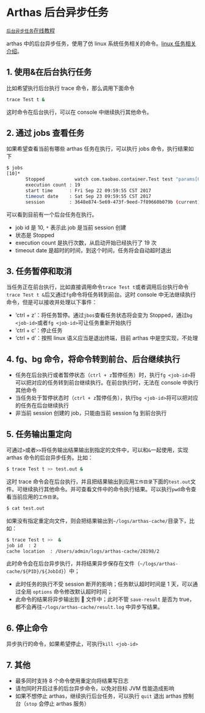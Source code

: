 # Arthas 后台异步任务

[`后台异步任务`在线教程](https://arthas.aliyun.com/3.x/doc/arthas-tutorials?language=cn&id=case-async-jobs)

arthas 中的后台异步任务，使用了仿 linux 系统任务相关的命令。[linux 任务相关介绍](https://ehlxr.me/2017/01/18/Linux-%E4%B8%AD-fg%E3%80%81bg%E3%80%81jobs%E3%80%81-%E6%8C%87%E4%BB%A4/)。

## 1. 使用&在后台执行任务

比如希望执行后台执行 trace 命令，那么调用下面命令

```bash
trace Test t &
```

这时命令在后台执行，可以在 console 中继续执行其他命令。

## 2. 通过 jobs 查看任务

如果希望查看当前有哪些 arthas 任务在执行，可以执行 jobs 命令，执行结果如下

```bash
$ jobs
[10]*
       Stopped           watch com.taobao.container.Test test "params[0].{? #this.name == null }" -x 2
       execution count : 19
       start time      : Fri Sep 22 09:59:55 CST 2017
       timeout date    : Sat Sep 23 09:59:55 CST 2017
       session         : 3648e874-5e69-473f-9eed-7f89660b079b (current)
```

可以看到目前有一个后台任务在执行。

- job id 是 10, `*` 表示此 job 是当前 session 创建
- 状态是 Stopped
- execution count 是执行次数，从启动开始已经执行了 19 次
- timeout date 是超时的时间，到这个时间，任务将会自动超时退出

## 3. 任务暂停和取消

当任务正在前台执行，比如直接调用命令`trace Test t`或者调用后台执行命令`trace Test t &`后又通过`fg`命令将任务转到前台。这时 console 中无法继续执行命令，但是可以接收并处理以下事件：

- ‘ctrl + z’：将任务暂停。通过`jbos`查看任务状态将会变为 Stopped，通过`bg <job-id>`或者`fg <job-id>`可让任务重新开始执行
- ‘ctrl + c’：停止任务
- ‘ctrl + d’：按照 linux 语义应当是退出终端，目前 arthas 中是空实现，不处理

## 4. fg、bg 命令，将命令转到前台、后台继续执行

- 任务在后台执行或者暂停状态（`ctrl + z`暂停任务）时，执行`fg <job-id>`将可以把对应的任务转到前台继续执行。在前台执行时，无法在 console 中执行其他命令
- 当任务处于暂停状态时（`ctrl + z`暂停任务），执行`bg <job-id>`将可以把对应的任务在后台继续执行
- 非当前 session 创建的 job，只能由当前 session fg 到前台执行

## 5. 任务输出重定向

可通过`>`或者`>>`将任务输出结果输出到指定的文件中，可以和`&`一起使用，实现 arthas 命令的后台异步任务。比如：

```bash
$ trace Test t >> test.out &
```

这时 trace 命令会在后台执行，并且把结果输出到应用`工作目录`下面的`test.out`文件。可继续执行其他命令。并可查看文件中的命令执行结果。可以执行`pwd`命令查看当前应用的`工作目录`。

```bash
$ cat test.out
```

如果没有指定重定向文件，则会把结果输出到`~/logs/arthas-cache/`目录下，比如：

```bash
$ trace Test t >>  &
job id  : 2
cache location  : /Users/admin/logs/arthas-cache/28198/2
```

此时命令会在后台异步执行，并将结果异步保存在文件（`~/logs/arthas-cache/${PID}/${JobId}`）中；

- 此时任务的执行不受 session 断开的影响；任务默认超时时间是 1 天，可以通过全局 `options` 命令修改默认超时时间；
- 此命令的结果将异步输出到  文件中；此时不管 `save-result` 是否为 true，都不会再往`~/logs/arthas-cache/result.log` 中异步写结果。

## 6. 停止命令

异步执行的命令，如果希望停止，可执行`kill <job-id>`

## 7. 其他

- 最多同时支持 8 个命令使用重定向将结果写日志
- 请勿同时开启过多的后台异步命令，以免对目标 JVM 性能造成影响
- 如果不想停止 arthas，继续执行后台任务，可以执行 `quit` 退出 arthas 控制台（`stop` 会停止 arthas 服务）
